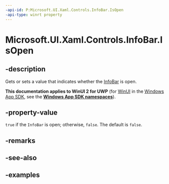 ```yaml
---
-api-id: P:Microsoft.UI.Xaml.Controls.InfoBar.IsOpen
-api-type: winrt property
---
```


# Microsoft.UI.Xaml.Controls.InfoBar.IsOpen

<!--
public bool IsOpen { get; set; }
-->


## -description

Gets or sets a value that indicates whether the [InfoBar](infobar.md) is open.

**This documentation applies to WinUI 2 for UWP** (for [WinUI](/windows/apps/winui/winui3/) in the [Windows App SDK](/windows/apps/windows-app-sdk/), see the **[Windows App SDK namespaces](/windows/windows-app-sdk/api/winrt/)**).

## -property-value

`true` if the `InfoBar` is open; otherwise, `false`. The default is `false`.

## -remarks

## -see-also

## -examples


